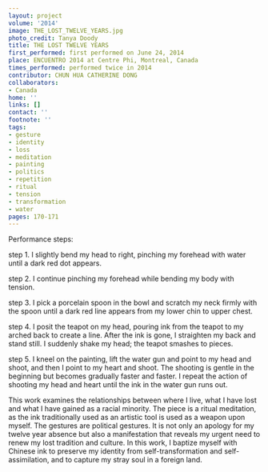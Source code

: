 ```yaml
---
layout: project
volume: '2014'
image: THE_LOST_TWELVE_YEARS.jpg
photo_credit: Tanya Doody
title: THE LOST TWELVE YEARS
first_performed: first performed on June 24, 2014
place: ENCUENTRO 2014 at Centre Phi, Montreal, Canada
times_performed: performed twice in 2014
contributor: CHUN HUA CATHERINE DONG
collaborators:
- Canada
home: ''
links: []
contact: ''
footnote: ''
tags:
- gesture
- identity
- loss
- meditation
- painting
- politics
- repetition
- ritual
- tension
- transformation
- water
pages: 170-171
---
```


Performance steps:

step 1. I slightly bend my head to right, pinching my forehead with water until a dark red dot appears.

step 2. I continue pinching my forehead while bending my body with tension.

step 3. I pick a porcelain spoon in the bowl and scratch my neck firmly with the spoon until a dark red line appears from my lower chin to upper chest.

step 4. I posit the teapot on my head, pouring ink from the teapot to my arched back to create a line. After the ink is gone, I straighten my back and stand still. I suddenly shake my head; the teapot smashes to pieces.

step 5. I kneel on the painting, lift the water gun and point to my head and shoot, and then I point to my heart and shoot. The shooting is gentle in the beginning but becomes gradually faster and faster. I repeat the action of shooting my head and heart until the ink in the water gun runs out.

This work examines the relationships between where I live, what I have lost and what I have gained as a racial minority. The piece is a ritual meditation, as the ink traditionally used as an artistic tool is used as a weapon upon myself. The gestures are political gestures. It is not only an apology for my twelve year absence but also a manifestation that reveals my urgent need to renew my lost tradition and culture. In this work, I baptize myself with Chinese ink to preserve my identity from self-transformation and self-assimilation, and to capture my stray soul in a foreign land.
